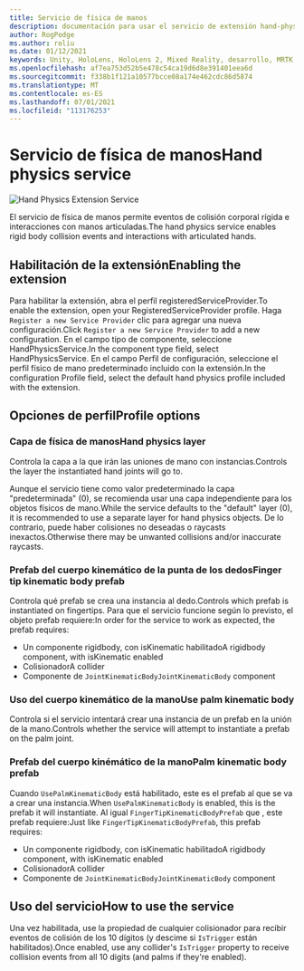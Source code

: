 ```yaml
---
title: Servicio de física de manos
description: documentación para usar el servicio de extensión hand-physics en MRTK
author: RogPodge
ms.author: roliu
ms.date: 01/12/2021
keywords: Unity, HoloLens, HoloLens 2, Mixed Reality, desarrollo, MRTK
ms.openlocfilehash: af7ea753d52b5e478c54ca19d6d8e391401eea6d
ms.sourcegitcommit: f338b1f121a10577bcce08a174e462cdc86d5874
ms.translationtype: MT
ms.contentlocale: es-ES
ms.lasthandoff: 07/01/2021
ms.locfileid: "113176253"
---
```

# <a name="hand-physics-service"></a><span data-ttu-id="2c605-104">Servicio de física de manos</span><span class="sxs-lookup"><span data-stu-id="2c605-104">Hand physics service</span></span>

![Hand Physics Extension Service](../images/hand-physics/MRTK_UX_HandPhysics_Main.jpg)

<span data-ttu-id="2c605-106">El servicio de física de manos permite eventos de colisión corporal rígida e interacciones con manos articuladas.</span><span class="sxs-lookup"><span data-stu-id="2c605-106">The hand physics service enables rigid body collision events and interactions with articulated hands.</span></span>

## <a name="enabling-the-extension"></a><span data-ttu-id="2c605-107">Habilitación de la extensión</span><span class="sxs-lookup"><span data-stu-id="2c605-107">Enabling the extension</span></span>

<span data-ttu-id="2c605-108">Para habilitar la extensión, abra el perfil registeredServiceProvider.</span><span class="sxs-lookup"><span data-stu-id="2c605-108">To enable the extension, open your RegisteredServiceProvider profile.</span></span> <span data-ttu-id="2c605-109">Haga `Register a new Service Provider` clic para agregar una nueva configuración.</span><span class="sxs-lookup"><span data-stu-id="2c605-109">Click `Register a new Service Provider` to add a new configuration.</span></span> <span data-ttu-id="2c605-110">En el campo tipo de componente, seleccione HandPhysicsService.</span><span class="sxs-lookup"><span data-stu-id="2c605-110">In the component type field, select HandPhysicsService.</span></span> <span data-ttu-id="2c605-111">En el campo Perfil de configuración, seleccione el perfil físico de mano predeterminado incluido con la extensión.</span><span class="sxs-lookup"><span data-stu-id="2c605-111">In the configuration Profile field, select the default hand physics profile included with the extension.</span></span>

## <a name="profile-options"></a><span data-ttu-id="2c605-112">Opciones de perfil</span><span class="sxs-lookup"><span data-stu-id="2c605-112">Profile options</span></span>

### <a name="hand-physics-layer"></a><span data-ttu-id="2c605-113">Capa de física de manos</span><span class="sxs-lookup"><span data-stu-id="2c605-113">Hand physics layer</span></span>

<span data-ttu-id="2c605-114">Controla la capa a la que irán las uniones de mano con instancias.</span><span class="sxs-lookup"><span data-stu-id="2c605-114">Controls the layer the instantiated hand joints will go to.</span></span>

<span data-ttu-id="2c605-115">Aunque el servicio tiene como valor predeterminado la capa "predeterminada" (0), se recomienda usar una capa independiente para los objetos físicos de mano.</span><span class="sxs-lookup"><span data-stu-id="2c605-115">While the service defaults to the "default" layer (0), it is recommended to use a separate layer for hand physics objects.</span></span> <span data-ttu-id="2c605-116">De lo contrario, puede haber colisiones no deseadas o raycasts inexactos.</span><span class="sxs-lookup"><span data-stu-id="2c605-116">Otherwise there may be unwanted collisions and/or inaccurate raycasts.</span></span>

### <a name="finger-tip-kinematic-body-prefab"></a><span data-ttu-id="2c605-117">Prefab del cuerpo kinemático de la punta de los dedos</span><span class="sxs-lookup"><span data-stu-id="2c605-117">Finger tip kinematic body prefab</span></span>

<span data-ttu-id="2c605-118">Controla qué prefab se crea una instancia al dedo.</span><span class="sxs-lookup"><span data-stu-id="2c605-118">Controls which prefab is instantiated on fingertips.</span></span> <span data-ttu-id="2c605-119">Para que el servicio funcione según lo previsto, el objeto prefab requiere:</span><span class="sxs-lookup"><span data-stu-id="2c605-119">In order for the service to work as expected, the prefab requires:</span></span>

- <span data-ttu-id="2c605-120">Un componente rigidbody, con isKinematic habilitado</span><span class="sxs-lookup"><span data-stu-id="2c605-120">A rigidbody component, with isKinematic enabled</span></span>
- <span data-ttu-id="2c605-121">Colisionador</span><span class="sxs-lookup"><span data-stu-id="2c605-121">A collider</span></span>
- <span data-ttu-id="2c605-122">Componente de `JointKinematicBody`</span><span class="sxs-lookup"><span data-stu-id="2c605-122">`JointKinematicBody` component</span></span>

### <a name="use-palm-kinematic-body"></a><span data-ttu-id="2c605-123">Uso del cuerpo kinemático de la mano</span><span class="sxs-lookup"><span data-stu-id="2c605-123">Use palm kinematic body</span></span>

<span data-ttu-id="2c605-124">Controla si el servicio intentará crear una instancia de un prefab en la unión de la mano.</span><span class="sxs-lookup"><span data-stu-id="2c605-124">Controls whether the service will attempt to instantiate a prefab on the palm joint.</span></span>

### <a name="palm-kinematic-body-prefab"></a><span data-ttu-id="2c605-125">Prefab del cuerpo kinémático de la mano</span><span class="sxs-lookup"><span data-stu-id="2c605-125">Palm kinematic body prefab</span></span>

<span data-ttu-id="2c605-126">Cuando `UsePalmKinematicBody` está habilitado, este es el prefab al que se va a crear una instancia.</span><span class="sxs-lookup"><span data-stu-id="2c605-126">When `UsePalmKinematicBody` is enabled, this is the prefab it will instantiate.</span></span> <span data-ttu-id="2c605-127">Al igual `FingerTipKinematicBodyPrefab` que , este prefab requiere:</span><span class="sxs-lookup"><span data-stu-id="2c605-127">Just like `FingerTipKinematicBodyPrefab`, this prefab requires:</span></span>

- <span data-ttu-id="2c605-128">Un componente rigidbody, con isKinematic habilitado</span><span class="sxs-lookup"><span data-stu-id="2c605-128">A rigidbody component, with isKinematic enabled</span></span>
- <span data-ttu-id="2c605-129">Colisionador</span><span class="sxs-lookup"><span data-stu-id="2c605-129">A collider</span></span>
- <span data-ttu-id="2c605-130">Componente de `JointKinematicBody`</span><span class="sxs-lookup"><span data-stu-id="2c605-130">`JointKinematicBody` component</span></span>

## <a name="how-to-use-the-service"></a><span data-ttu-id="2c605-131">Uso del servicio</span><span class="sxs-lookup"><span data-stu-id="2c605-131">How to use the service</span></span>

<span data-ttu-id="2c605-132">Una vez habilitada, use la propiedad de cualquier colisionador para recibir eventos de colisión de los 10 dígitos (y descime si `IsTrigger` están habilitados).</span><span class="sxs-lookup"><span data-stu-id="2c605-132">Once enabled, use any collider's `IsTrigger` property to receive collision events from all 10 digits (and palms if they're enabled).</span></span>
